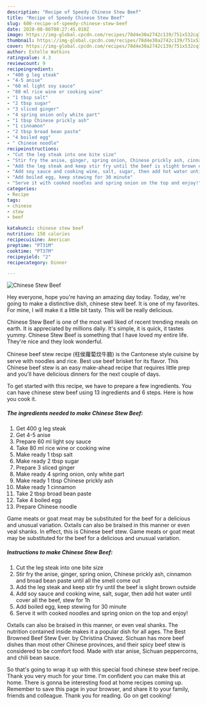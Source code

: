 ```yaml
---
description: "Recipe of Speedy Chinese Stew Beef"
title: "Recipe of Speedy Chinese Stew Beef"
slug: 600-recipe-of-speedy-chinese-stew-beef
date: 2020-08-06T08:27:45.010Z
image: https://img-global.cpcdn.com/recipes/78d4e30a2742c139/751x532cq70/chinese-stew-beef-recipe-main-photo.jpg
thumbnail: https://img-global.cpcdn.com/recipes/78d4e30a2742c139/751x532cq70/chinese-stew-beef-recipe-main-photo.jpg
cover: https://img-global.cpcdn.com/recipes/78d4e30a2742c139/751x532cq70/chinese-stew-beef-recipe-main-photo.jpg
author: Estelle Watkins
ratingvalue: 4.3
reviewcount: 9
recipeingredient:
- "400 g leg steak"
- "4-5 anise"
- "60 ml light soy sauce"
- "80 ml rice wine or cooking wine"
- "1 tbsp salt"
- "2 tbsp sugar"
- "3 sliced ginger"
- "4 spring onion only white part"
- "1 tbsp Chinese prickly ash"
- "1 cinnamon"
- "2 tbsp broad bean paste"
- "4 boiled egg"
- " Chinese noodle"
recipeinstructions:
- "Cut the leg steak into one bite size"
- "Stir fry the anise, ginger, spring onion, Chinese prickly ash, cinnamon and broad bean paste until all the smell come out"
- "Add the leg steak and keep stir fry until the beef is slight brown outside"
- "Add soy sauce and cooking wine, salt, sugar, then add hot water until cover all the beef, stew for 1h"
- "Add boiled egg, keep stewing for 30 minute"
- "Serve it with cooked noodles and spring onion on the top and enjoy!"
categories:
- Recipe
tags:
- chinese
- stew
- beef

katakunci: chinese stew beef 
nutrition: 150 calories
recipecuisine: American
preptime: "PT31M"
cooktime: "PT37M"
recipeyield: "2"
recipecategory: Dinner

---
```



![Chinese Stew Beef](https://img-global.cpcdn.com/recipes/78d4e30a2742c139/751x532cq70/chinese-stew-beef-recipe-main-photo.jpg)

Hey everyone, hope you're having an amazing day today. Today, we're going to make a distinctive dish, chinese stew beef. It is one of my favorites. For mine, I will make it a little bit tasty. This will be really delicious.

Chinese Stew Beef is one of the most well liked of recent trending meals on earth. It is appreciated by millions daily. It's simple, it is quick, it tastes yummy. Chinese Stew Beef is something that I have loved my entire life. They're nice and they look wonderful.

Chinese beef stew recipe (柱侯蘿蔔炆牛腩) is the Cantonese style cuisine by serve with noodles and rice. Best use beef brisket for its flavor. This Chinese beef stew is an easy make-ahead recipe that requires little prep and you&#39;ll have delicious dinners for the next couple of days.


To get started with this recipe, we have to prepare a few ingredients. You can have chinese stew beef using 13 ingredients and 6 steps. Here is how you cook it.

<!--inarticleads1-->

##### The ingredients needed to make Chinese Stew Beef:

1. Get 400 g leg steak
1. Get 4-5 anise
1. Prepare 60 ml light soy sauce
1. Take 80 ml rice wine or cooking wine
1. Make ready 1 tbsp salt
1. Make ready 2 tbsp sugar
1. Prepare 3 sliced ginger
1. Make ready 4 spring onion, only white part
1. Make ready 1 tbsp Chinese prickly ash
1. Make ready 1 cinnamon
1. Take 2 tbsp broad bean paste
1. Take 4 boiled egg
1. Prepare  Chinese noodle


Game meats or goat meat may be substituted for the beef for a delicious and unusual variation. Oxtails can also be braised in this manner or even veal shanks. In effect, this is Chinese beef stew. Game meats or goat meat may be substituted for the beef for a delicious and unusual variation. 

<!--inarticleads2-->

##### Instructions to make Chinese Stew Beef:

1. Cut the leg steak into one bite size
1. Stir fry the anise, ginger, spring onion, Chinese prickly ash, cinnamon and broad bean paste until all the smell come out
1. Add the leg steak and keep stir fry until the beef is slight brown outside
1. Add soy sauce and cooking wine, salt, sugar, then add hot water until cover all the beef, stew for 1h
1. Add boiled egg, keep stewing for 30 minute
1. Serve it with cooked noodles and spring onion on the top and enjoy!


Oxtails can also be braised in this manner, or even veal shanks. The nutrition contained inside makes it a popular dish for all ages. The Best Browned Beef Stew Ever. by Christina Chavez. Sichuan has more beef dishes than most other Chinese provinces, and their spicy beef stew is considered to be comfort food. Made with star anise, Sichuan peppercorns, and chili bean sauce. 

So that's going to wrap it up with this special food chinese stew beef recipe. Thank you very much for your time. I'm confident you can make this at home. There is gonna be interesting food at home recipes coming up. Remember to save this page in your browser, and share it to your family, friends and colleague. Thank you for reading. Go on get cooking!
